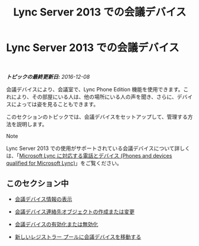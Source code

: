 ﻿---
title: Lync Server 2013 での会議デバイス
TOCTitle: Lync Server 2013 での会議デバイス
ms:assetid: 8a317568-073b-49a9-a06b-02dc56b2c8f2
ms:mtpsurl: https://technet.microsoft.com/ja-jp/library/JJ994050(v=OCS.15)
ms:contentKeyID: 52056646
ms.date: 12/10/2016
mtps_version: v=OCS.15
ms.translationtype: HT
---

# Lync Server 2013 での会議デバイス

 

_**トピックの最終更新日:** 2016-12-08_

会議デバイスにより、会議室で、Lync Phone Edition 機能を使用できます。これにより、その部屋にいる人は、他の場所にいる人の声を聞き、さらに、デバイスによっては姿を見ることもできます。

このセクションのトピックでは、会議デバイスをセットアップして、管理する方法を説明します。

> [!NOTE]
> Lync Server 2013 での使用がサポートされている会議デバイスについて詳しくは、「<a href="http://technet.microsoft.com/en-us/lync/gg278164.aspx">Microsoft Lync に対応する電話とデバイス (Phones and devices qualified for Microsoft Lync)</a>」をご覧ください。


## このセクション中

  - [会議デバイス情報の表示](lync-server-2013-view-conferencing-device-information.md)

  - [会議デバイス連絡先オブジェクトの作成または変更](lync-server-2013-create-or-modify-a-conferencing-device-contact-object.md)

  - [会議デバイスの有効化または無効化](lync-server-2013-enable-or-disable-a-conferencing-device.md)

  - [新しいレジストラー プールに会議デバイスを移動する](lync-server-2013-move-a-conferencing-device-to-a-new-registrar-pool.md)

